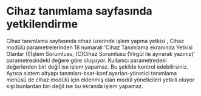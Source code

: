 # Cihaz tanımlama sayfasında yetkilendirme

Cihaz tanımlama sayfasında cihaz üzerinde işlem yapma yetkisi , Cihaz modülü parametrelerinden 18 numaralı 'Cihaz Tanımlama ekranında Yetkisi Olanlar (I)İşlem Sorumlusu, (C)Cihaz Sorumlusu (Virgül ile ayırarak yazınız)' parametresindeki değere göre oluşuyor. Kullanıcı parametredeki değerlerden biri değil ise işlem yapamaz. Bu şekilde kontrol edebilirsiniz.
Ayrıca sistem altyapı tanımları-bsat-konf.ayarları-yönetici tanımlama menüsü de cihaz modülü için eklenmiş olan modül yöneticileri yetkili oluyor kişi bunlardan biri değil ise bu ekranda işlem yapamaz.



